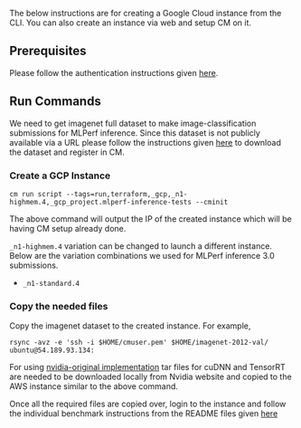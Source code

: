 The below instructions are for creating a Google Cloud instance from the CLI. You can also create an instance via web and setup CM on it.

## Prerequisites

Please follow the authentication instructions given [here](https://github.com/mlcommons/ck/blob/master/cm-mlops/script/run-terraform/README-about.md).


## Run Commands

We need to get imagenet full dataset to make image-classification submissions for MLPerf inference. Since this dataset is not publicly available via a URL please follow the instructions given [here](https://github.com/mlcommons/ck/blob/master/cm-mlops/script/get-dataset-imagenet-val/README-extra.md) to download the dataset and register in CM.


### Create a GCP Instance


```
cm run script --tags=run,terraform,_gcp,_n1-highmem.4,_gcp_project.mlperf-inference-tests --cminit
```

The above command will output the IP of the created instance which will be having CM setup already done. 

`_n1-highmem.4` variation can be changed to launch a different instance. Below are the variation combinations we used for MLPerf inference 3.0 submissions.

* `_n1-standard.4`

### Copy the needed files

Copy the imagenet dataset to the created instance. For example,

```
rsync -avz -e 'ssh -i $HOME/cmuser.pem' $HOME/imagenet-2012-val/ ubuntu@54.189.93.134:
```
For using [nvidia-original implementation](https://github.com/mlcommons/ck/tree/main/cm-mlops/script/reproduce-mlperf-inference-nvidia) tar files for cuDNN and TensorRT are needed to be downloaded locally from Nvidia website and copied to the AWS instance similar to the above command.

Once all the required files are copied over, login to the instance and follow the individual benchmark instructions from the README files given [here](./)
